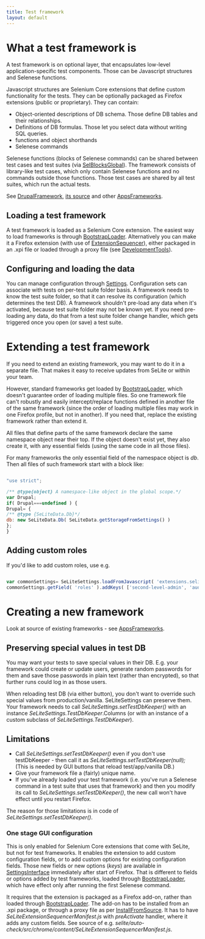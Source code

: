 ```yaml
---
title: Test framework
layout: default
---
```



# What a test framework is #
A test framework is on optional layer, that encapsulates low-level application-specific test components. Those can be Javascript structures and Selenese functions.

Javascript structures are Selenium Core extensions that define custom functionality for the tests. They can be optionally packaged as Firefox extensions (public or proprietary). They can contain:
  * Object-oriented descriptions of DB schema. Those define DB tables and their relationships.
  * Definitions of DB formulas. Those let you select data without writing SQL queries.
  * functions and object shorthands
  * Selenese commands


Selenese functions (blocks of Selenese commands) can be shared between test cases and test suites (via [SelBlocksGlobal](SelBlocksGlobal)). The framework consists of library-like test cases, which only contain Selenese functions and no commands outside those functions. Those test cases are shared by all test suites, which run the actual tests.

See [DrupalFramework](DrupalFramework), [its source](https://code.google.com/p/selite/source/browse/drupal) and other [AppsFrameworks](AppsFrameworks).

## Loading a test framework ##
A test framework is loaded as a Selenium Core extension. The easiest way to load frameworks is through [BootstrapLoader](BootstrapLoader). Alternatively you can make it a Firefox extension (with use of [ExtensionSequencer](ExtensionSequencer)), either packaged in an .xpi file or loaded through a proxy file (see [DevelopmentTools](DevelopmentTools)).

## Configuring and loading the data ##
You can manage configuration through [Settings](SettingsOverview). Configuration sets can associate with tests on per-test suite folder basis. A framework needs to know the test suite folder, so that it can resolve its configuration (which determines the test DB). A framework shouldn't pre-load any data when it's activated, because test suite folder may not be known yet. If you need pre-loading any data, do that from a test suite folder change handler, which gets triggered once you open (or save) a test suite.

# Extending a test framework #
If you need to extend an existing framework, you may want to do it in a separate file. That makes it easy to receive updates from SeLite or within your team.

However, standard frameworks get loaded by [BootstrapLoader](BootstrapLoader), which doesn't guarantee order of loading multiple files. So one framework file can't robustly and easily intercept/replace functions defined in another file of the same framework (since the order of loading multiple files may work in one Firefox profile, but not in another). If you need that, replace the existing framework rather than extend it.

All files that define parts of the same framework declare the same namespace object near their top. If the object doesn't exist yet, they also create it, with any essential fields (using the same code in all those files).

For many frameworks the only essential field of the namespace object is _db_. Then all files of such framework start with a block like:
```javascript

"use strict";

/** @type{object} A namespace-like object in the global scope.*/
var Drupal;
if( Drupal===undefined ) {
Drupal= {
/** @type {SeLiteData.Db}*/
db: new SeLiteData.Db( SeLiteData.getStorageFromSettings() )
};
}
```

## Adding custom roles ##
If you'd like to add custom roles, use e.g.
```javascript

var commonSettings= SeLiteSettings.loadFromJavascript( 'extensions.selite-settings.common' );
commonSettings.getField( 'roles' ).addKeys( ['second-level-admin', 'auditor', 'contributor'] );
```

# Creating a new framework #
Look at source of existing frameworks - see [AppsFrameworks](AppsFrameworks).

## Preserving special values in test DB ##
You may want your tests to save special values in their DB. E.g. your framework could create or update users, generate random passwords for them and save those passwords in plain text (rather than encrypted), so that further runs could log in as those users.

When reloading test DB (via either button), you don't want to override such special values from production/vanilla. SeLiteSettings can preserve them. Your framework needs to call _SeLiteSettings.setTestDbKeeper()_ with an instance _SeLiteSettings.TestDbKeeper_.Columns (or with an instance of a custom subclass of _SeLiteSettings.TestDbKeeper_).

## Limitations ##
  * Call _SeLiteSettings.setTestDbKeeper()_ even if you don't use testDbKeeper - then call it as _SeLiteSettings.setTestDbKeeper(null);_ (This is needed by GUI buttons that reload test/app/vanilla DB.)
  * Give your framework file a (fairly) unique name.
  * If you've already loaded your test framework (i.e. you've run a Selenese command in a test suite that uses that framework) and then you modify its call to _SeLiteSettings.setTestDbKeeper()_, the new call won't have effect until you restart Firefox.

The reason for those limitations is in code of _SeLiteSettings.setTestDbKeeper()_.

### One stage GUI configuration ###
<a href='Hidden comment: @TODO move to a page on its own: CreateExtensions '></a>This is only enabled for Selenium Core extensions that come with SeLite, but not for test frameworks. It enables the extension to add custom configuration fields, or to add custom options for existing configuration fields. Those new fields or new options (_keys_) are available in [SettingsInterface](SettingsInterface) immediately after start of Firefox. That is different to fields or options added by test frameworks, loaded through [BootstrapLoader](BootstrapLoader), which have effect only after running the first Selenese command.

It requires that the extension is packaged as a Firefox add-on, rather than loaded through [BootstrapLoader](BootstrapLoader). The add-on has to be installed from an .xpi package, or through a proxy file as per [InstallFromSource](InstallFromSource). It has to have _SeLiteExtensionSequencerManifest.js_ with _preActivate_ handler, where it adds any custom fields. See source of e.g. _selite/auto-check/src/chrome/content/SeLiteExtensionSequencerManifest.js_.